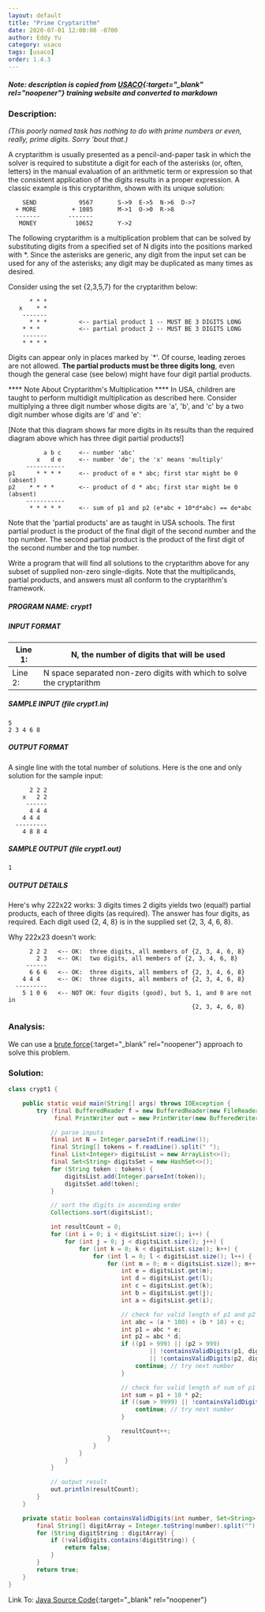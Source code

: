 ```yaml
---
layout: default
title: "Prime Cryptarithm"
date: 2020-07-01 12:00:00 -0700
author: Eddy Yu
category: usaco
tags: [usaco]
order: 1.4.3
---
```


##### Note: description is copied from [USACO](http://www.usaco.org/){:target="_blank" rel="noopener"} training website and converted to markdown

### Description:
_(This poorly named task has nothing to do with prime numbers or even, really, 
prime digits. Sorry 'bout that.)_

A cryptarithm is usually presented as a pencil-and-paper task in which the 
solver is required to substitute a digit for each of the asterisks (or, 
often, letters) in the manual evaluation of an arithmetic term or expression 
so that the consistent application of the digits results in a proper 
expression. A classic example is this cryptarithm, shown with its unique 
solution:
```
    SEND            9567       S->9  E->5  N->6  D->7
  + MORE          + 1085       M->1  O->0  R->8
  -------        -------
   MONEY           10652       Y->2
```
The following cryptarithm is a multiplication problem that can be solved by 
substituting digits from a specified set of N digits into the positions marked 
with *. Since the asterisks are generic, any digit from the input set can be 
used for any of the asterisks; any digit may be duplicated as many times as 
desired.

Consider using the set {2,3,5,7} for the cryptarithm below:
```
      * * *
   x    * *
    -------
      * * *         <-- partial product 1 -- MUST BE 3 DIGITS LONG
    * * *           <-- partial product 2 -- MUST BE 3 DIGITS LONG
    -------
    * * * *
```
Digits can appear only in places marked by `*'. Of course, leading zeroes 
are not allowed.
**The partial products must be three digits long**, even though the general 
case (see below) might have four digit partial products.

**** Note About Cryptarithm's Multiplication ****
In USA, children are taught to perform multidigit multiplication as described 
here. Consider multiplying a three digit number whose digits are 'a', 'b', 
and 'c' by a two digit number whose digits are 'd' and 'e':

\[Note that this diagram shows far more digits in its results than
the required diagram above which has three digit partial products!]
```
          a b c     <-- number 'abc'
        x   d e     <-- number 'de'; the 'x' means 'multiply'
     -----------
p1      * * * *     <-- product of e * abc; first star might be 0 (absent)
p2    * * * *       <-- product of d * abc; first star might be 0 (absent)
     -----------
      * * * * *     <-- sum of p1 and p2 (e*abc + 10*d*abc) == de*abc
```
Note that the 'partial products' are as taught in USA schools. The first partial 
product is the product of the final digit of the second number and the top 
number. The second partial product is the product of the first digit of the 
second number and the top number.

Write a program that will find all solutions to the cryptarithm above for any 
subset of supplied non-zero single-digits. Note that the multiplicands, partial 
products, and answers must all conform to the cryptarithm's framework.

##### PROGRAM NAME: crypt1

##### INPUT FORMAT

Line 1: | N, the number of digits that will be used
--------|---------------------
Line 2: | N space separated non-zero digits with which to solve the cryptarithm


##### SAMPLE INPUT (file crypt1.in)
```
5
2 3 4 6 8
```

##### OUTPUT FORMAT
A single line with the total number of solutions. Here is the one and only 
solution for the sample input:
```
      2 2 2
    x   2 2
     ------
      4 4 4
    4 4 4
  ---------
    4 8 8 4
```

##### SAMPLE OUTPUT (file crypt1.out)
```
1
```

##### OUTPUT DETAILS
Here's why 222x22 works: 3 digits times 2 digits yields two (equal!) partial 
products, each of three digits (as required). The answer has four digits, as 
required. Each digit used {2, 4, 8} is in the supplied set {2, 3, 4, 6, 8}.

Why 222x23 doesn't work:
```
      2 2 2   <-- OK:  three digits, all members of {2, 3, 4, 6, 8}
        2 3   <-- OK:  two digits, all members of {2, 3, 4, 6, 8}
     ------
      6 6 6   <-- OK:  three digits, all members of {2, 3, 4, 6, 8}
    4 4 4     <-- OK:  three digits, all members of {2, 3, 4, 6, 8}
  ---------
    5 1 0 6   <-- NOT OK: four digits (good), but 5, 1, and 0 are not in
                                                    {2, 3, 4, 6, 8}
```

### Analysis:
We can use a [brute force](https://en.wikipedia.org/wiki/Brute-force_search){:target="_blank" rel="noopener"} 
approach to solve this problem.
    
### Solution:
```java
class crypt1 {

    public static void main(String[] args) throws IOException {
        try (final BufferedReader f = new BufferedReader(new FileReader("crypt1.in"));
             final PrintWriter out = new PrintWriter(new BufferedWriter(new FileWriter("crypt1.out")))) {

            // parse inputs
            final int N = Integer.parseInt(f.readLine());
            final String[] tokens = f.readLine().split(" ");
            final List<Integer> digitsList = new ArrayList<>();
            final Set<String> digitsSet = new HashSet<>();
            for (String token : tokens) {
                digitsList.add(Integer.parseInt(token));
                digitsSet.add(token);
            }

            // sort the digits in ascending order
            Collections.sort(digitsList);

            int resultCount = 0;
            for (int i = 0; i < digitsList.size(); i++) {
                for (int j = 0; j < digitsList.size(); j++) {
                    for (int k = 0; k < digitsList.size(); k++) {
                        for (int l = 0; l < digitsList.size(); l++) {
                            for (int m = 0; m < digitsList.size(); m++) {
                                int e = digitsList.get(m);
                                int d = digitsList.get(l);
                                int c = digitsList.get(k);
                                int b = digitsList.get(j);
                                int a = digitsList.get(i);

                                // check for valid length of p1 and p2 AND valid numbers
                                int abc = (a * 100) + (b * 10) + c;
                                int p1 = abc * e;
                                int p2 = abc * d;
                                if ((p1 > 999) || (p2 > 999)
                                        || !containsValidDigits(p1, digitsSet)
                                        || !containsValidDigits(p2, digitsSet)) {
                                    continue; // try next number
                                }

                                // check for valid length of sum of p1 and p2 AND valid numbers
                                int sum = p1 + 10 * p2;
                                if ((sum > 9999) || !containsValidDigits(sum, digitsSet)) {
                                    continue; // try next number
                                }

                                resultCount++;
                            }
                        }
                    }
                }
            }

            // output result
            out.println(resultCount);
        }
    }

    private static boolean containsValidDigits(int number, Set<String> validDigits) {
        final String[] digitArray = Integer.toString(number).split("");
        for (String digitString : digitArray) {
            if (!validDigits.contains(digitString)) {
                return false;
            }
        }
        return true;
    }
}
``` 
Link To: [Java Source Code](https://github.com/eddycyu/usaco/blob/master/src/milk.java){:target="_blank" rel="noopener"}
